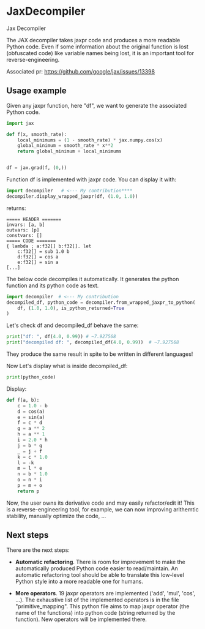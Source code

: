 # JaxDecompiler
Jax Decompiler

The JAX decompiler takes jaxpr code and produces a more readable Python code. Even if some information about the original function is lost (obfuscated code) like variable names being lost, it is an important tool for reverse-engineering.

Associated pr:
https://github.com/google/jax/issues/13398

## Usage example

Given any jaxpr function, here "df", we want to generate the associated Python code.

```python
import jax

def f(x, smooth_rate):
    local_minimums = (1 - smooth_rate) * jax.numpy.cos(x)
    global_minimum = smooth_rate * x**2
    return global_minimum + local_minimums


df = jax.grad(f, (0,))
```

Function df is implemented with jaxpr code. You can display it with:
```python
import decompiler   # <--- My contribution****
decompiler.display_wrapped_jaxpr(df, (1.0, 1.0))
```
returns:
```
===== HEADER =======
invars: [a, b]
outvars: [p]
constvars: []
===== CODE =======
{ lambda ; a:f32[] b:f32[]. let
    c:f32[] = sub 1.0 b
    d:f32[] = cos a
    e:f32[] = sin a
[...]
```

The below code decompiles it automatically. It generates the python function and its python code as text.
```python
import decompiler  # <--- My contribution
decompiled_df, python_code = decompiler.from_wrapped_jaxpr_to_python(
    df, (1.0, 1.0), is_python_returned=True
)
```

Let's check df and decompiled_df behave the same:
```python
print("df: ", df(4.0, 0.99)) # ~7.927568
print("decompiled df: ", decompiled_df(4.0, 0.99))  # ~7.927568
```
They produce the same result in spite to be written in different languages!

Now Let's display what is inside decompiled_df:
```python
print(python_code)
```
Display:
```python
def f(a, b):
    c = 1.0 - b
    d = cos(a)
    e = sin(a)
    f = c * d
    g = a ** 2
    h = a ** 1
    i = 2.0 * h
    j = b * g
    _ = j + f
    k = c * 1.0
    l = -k
    m = l * e
    n = b * 1.0
    o = n * i
    p = m + o
    return p
```
Now, the user owns its derivative code and may easily refactor/edit it! This is a reverse-engineering tool, for example, we can now improving arithemtic stability, manually optimize the code, ...


## Next steps

There are the next steps:

* **Automatic refactoring**. There is room for improvement to make the automatically produced Python code easier to read/maintain. 
An automatic refactoring tool should be able to translate this low-level Python style into a more readable one for humans.

* **More operators**. 19 jaxpr operators are implemented ('add', 'mul', 'cos', ...). The exhaustive list of the implemented operators is in the file "primitive_mapping". This python file aims to map jaxpr operator (the name of the functions) into python code (string returned by the function). New operators will be implemented there.

